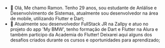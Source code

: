 - 👋 Olá, Me chamo Ramon. Tenho 29 anos, sou estudante de Anlálise e Desenvolvimento de Sistemas, atualmente sou desenvolvedor na área de mobile, utilizando Flutter e Dart;
- 🌱 Atualmente sou desenvolvedor FullStack JR na Zallpy e atuo no projeto do app 'My BMW', tenho formação de Dart e Flutter na Alura e também participo da Academia do Flutter! Deixarei aqui alguns dos desafios criados durante os cursos e oportunidades para aprendizado;

<!---
RamonOliveira95/RamonOliveira95 is a ✨ special ✨ repository because its `README.md` (this file) appears on your GitHub profile.
You can click the Preview link to take a look at your changes.
--->
